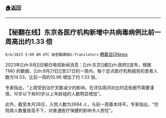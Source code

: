 ###  [:house:返回](README.md)
---


## 【秘翻在线】东京各医疗机构新增中共病毒病例比前一周高出约1.33 倍
`9/4/2023 5:09 AM UTC 秘密翻譯組G-Translators` [轉載自GNews](https://gnews.org/articles/1641382)

2023年[[zh:9月]]日朝日电视新闻消息：[[zh:东京]]都[[zh:政府]]宣布，根据 TMG 的数据，[[zh:9月21日]]至27日的一周内，每个定点医疗机构报告的患者人数为14.53，比前一周的10.96 增加了约 1.33 倍。

专家指出，“上周受到治疗天数减少的影响，在评估周间对比时这些细节需要谨慎，10岁以下和60岁以上年龄组的人数明显增加”。

此外，截至本月28日，入院人数为2684 人，与前一周基本持平。专家指出，“住院病人数量居高不下，对普通医疗保健的影响令人担忧”。
